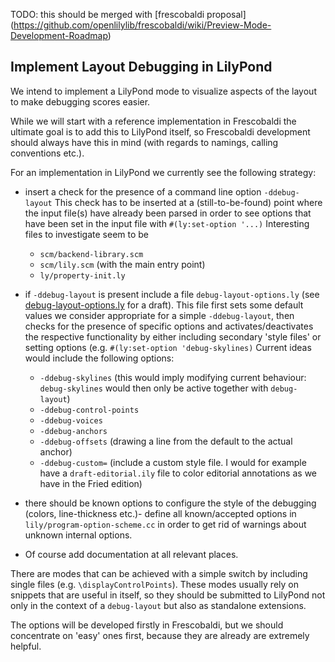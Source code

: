 TODO: this should be merged with [frescobaldi proposal]
(https://github.com/openlilylib/frescobaldi/wiki/Preview-Mode-Development-Roadmap)

## Implement Layout Debugging in LilyPond

We intend to implement a LilyPond mode to visualize aspects of the layout
to make debugging scores easier.

While we will start with a reference implementation in Frescobaldi
the ultimate goal is to add this to LilyPond itself,
so Frescobaldi development should always have this in mind
(with regards to namings, calling conventions etc.).

For an implementation in LilyPond we currently see the following strategy:

- insert a check for the presence of a command line option `-ddebug-layout`
  This check has to be inserted at a (still-to-be-found) point
  where the input file(s) have already been parsed in order
  to see options that have been set in the input file
  with `#(ly:set-option '...)`
  Interesting files to investigate seem to be
  - `scm/backend-library.scm`
  - `scm/lily.scm` (with the main entry point)
  - `ly/property-init.ly`
- if `-ddebug-layout` is present include a file `debug-layout-options.ly`
  (see [debug-layout-options.ly](debug-layout-options.ly) for a draft).
  This file first sets some default values we consider
  appropriate for a simple `-ddebug-layout`,
  then checks for the presence of specific options and
  activates/deactivates the respective functionality by either
  including secondary 'style files' or setting options
  (e.g. `#(ly:set-option 'debug-skylines)`
  Current ideas would include the following options:
    - `-ddebug-skylines`
      (this would imply modifying current behaviour:
       `debug-skylines` would then only be active together with `debug-layout`)
    - `-ddebug-control-points`
    - `-ddebug-voices`
    - `-ddebug-anchors`
    - `-ddebug-offsets`
     (drawing a line from the default to the actual anchor)
    - `-ddebug-custom=`
     (include a custom style file. I would for example have
      a `draft-editorial.ily` file to color editorial annotations
      as we have in the Fried edition)

- there should be known options to configure the style of the debugging
  (colors, line-thickness etc.)- define all known/accepted options in `lily/program-option-scheme.cc`
  in order to get rid of warnings about unknown internal options.
- Of course add documentation at all relevant places.

There are modes that can be achieved with a simple switch
by including single files (e.g. `\displayControlPoints`).
These modes usually rely on snippets that are useful in itself,
so they should be submitted to LilyPond not only in the context
of a `debug-layout` but also as standalone extensions.

The options will be developed firstly in Frescobaldi,
but we should concentrate on 'easy' ones first, because they
are already are extremely helpful.
